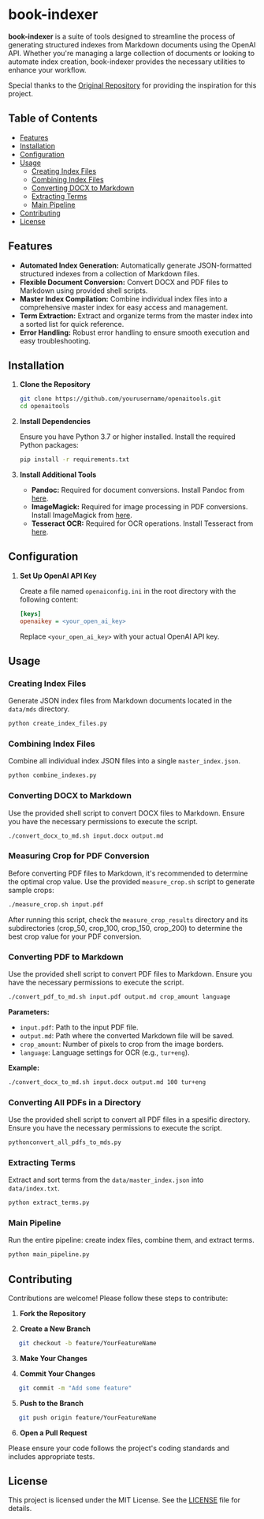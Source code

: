 # book-indexer

**book-indexer** is a suite of tools designed to streamline the process of generating structured indexes from Markdown documents using the OpenAI API. Whether you're managing a large collection of documents or looking to automate index creation, book-indexer provides the necessary utilities to enhance your workflow.

Special thanks to the [Original Repository](https://github.com/kevingoldsmith/openaitools) for providing the inspiration for this project.

## Table of Contents

- [Features](#features)
- [Installation](#installation)
- [Configuration](#configuration)
- [Usage](#usage)
  - [Creating Index Files](#creating-index-files)
  - [Combining Index Files](#combining-index-files)
  - [Converting DOCX to Markdown](#converting-docx-to-markdown)
  - [Extracting Terms](#extracting-terms)
  - [Main Pipeline](#main-pipeline)
- [Contributing](#contributing)
- [License](#license)

## Features

- **Automated Index Generation:** Automatically generate JSON-formatted structured indexes from a collection of Markdown files.
- **Flexible Document Conversion:** Convert DOCX and PDF files to Markdown using provided shell scripts.
- **Master Index Compilation:** Combine individual index files into a comprehensive master index for easy access and management.
- **Term Extraction:** Extract and organize terms from the master index into a sorted list for quick reference.
- **Error Handling:** Robust error handling to ensure smooth execution and easy troubleshooting.

## Installation

1. **Clone the Repository**

   ```bash
   git clone https://github.com/yourusername/openaitools.git
   cd openaitools
   ```

2. **Install Dependencies**

   Ensure you have Python 3.7 or higher installed. Install the required Python packages:

   ```bash
   pip install -r requirements.txt
   ```

3. **Install Additional Tools**

   - **Pandoc:** Required for document conversions. Install Pandoc from [here](https://pandoc.org/installing.html).
   - **ImageMagick:** Required for image processing in PDF conversions. Install ImageMagick from [here](https://imagemagick.org/script/download.php).
   - **Tesseract OCR:** Required for OCR operations. Install Tesseract from [here](https://github.com/tesseract-ocr/tesseract).

## Configuration

1. **Set Up OpenAI API Key**

   Create a file named `openaiconfig.ini` in the root directory with the following content:

   ```ini
   [keys]
   openaikey = <your_open_ai_key>
   ```

   Replace `<your_open_ai_key>` with your actual OpenAI API key.

## Usage

### Creating Index Files

Generate JSON index files from Markdown documents located in the `data/mds` directory.

```bash
python create_index_files.py
```

### Combining Index Files

Combine all individual index JSON files into a single `master_index.json`.

```bash
python combine_indexes.py
```

### Converting DOCX to Markdown

Use the provided shell script to convert DOCX files to Markdown. Ensure you have the necessary permissions to execute the script.

```bash
./convert_docx_to_md.sh input.docx output.md
```

### Measuring Crop for PDF Conversion

Before converting PDF files to Markdown, it's recommended to determine the optimal crop value. Use the provided `measure_crop.sh` script to generate sample crops:

```bash
./measure_crop.sh input.pdf
```

After running this script, check the `measure_crop_results` directory and its subdirectories (crop_50, crop_100, crop_150, crop_200) to determine the best crop value for your PDF conversion.

### Converting PDF to Markdown

Use the provided shell script to convert PDF files to Markdown. Ensure you have the necessary permissions to execute the script.

```bash
./convert_pdf_to_md.sh input.pdf output.md crop_amount language
```

**Parameters:**
- `input.pdf`: Path to the input PDF file.
- `output.md`: Path where the converted Markdown file will be saved.
- `crop_amount`: Number of pixels to crop from the image borders.
- `language`: Language settings for OCR (e.g., `tur+eng`).

**Example:**

```bash
./convert_docx_to_md.sh input.docx output.md 100 tur+eng
```

### Converting All PDFs in a Directory

Use the provided shell script to convert all PDF files in a spesific directory. Ensure you have the necessary permissions to execute the script.

```bash
pythonconvert_all_pdfs_to_mds.py
```

### Extracting Terms

Extract and sort terms from the `data/master_index.json` into `data/index.txt`.

```bash
python extract_terms.py
```

### Main Pipeline

Run the entire pipeline: create index files, combine them, and extract terms.

```bash
python main_pipeline.py
```


## Contributing

Contributions are welcome! Please follow these steps to contribute:

1. **Fork the Repository**

2. **Create a New Branch**

```bash
   git checkout -b feature/YourFeatureName
```

3. **Make Your Changes**

4. **Commit Your Changes**

```bash
   git commit -m "Add some feature"
```

5. **Push to the Branch**

```bash
   git push origin feature/YourFeatureName
```

6. **Open a Pull Request**

Please ensure your code follows the project's coding standards and includes appropriate tests.

## License

This project is licensed under the MIT License. See the [LICENSE](LICENSE) file for details.